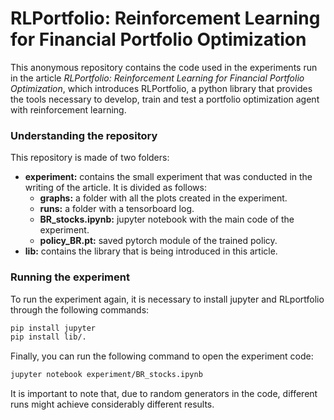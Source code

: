 # RLPortfolio: Reinforcement Learning for Financial Portfolio Optimization

This anonymous repository contains the code used in the experiments run in the article *RLPortfolio: Reinforcement Learning for Financial Portfolio Optimization*, which introduces RLPortfolio, a python library that provides the tools necessary to develop, train and test a portfolio optimization agent with reinforcement learning.

### Understanding the repository

This repository is made of two folders:
- **experiment:** contains the small experiment that was conducted in the writing of the article. It is divided as follows:
    - **graphs:** a folder with all the plots created in the experiment.
    - **runs:** a folder with a tensorboard log.
    - **BR_stocks.ipynb:** jupyter notebook with the main code of the experiment.
    - **policy_BR.pt:** saved pytorch module of the trained policy.
- **lib:** contains the library that is being introduced in this article.

### Running the experiment

To run the experiment again, it is necessary to install jupyter and RLportfolio through the following commands:

```bash
pip install jupyter
pip install lib/.
```

Finally, you can run the following command to open the experiment code:

```bash
jupyter notebook experiment/BR_stocks.ipynb
```

It is important to note that, due to random generators in the code, different runs might achieve considerably different results. 